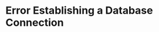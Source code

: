 <body style="height: 100%;
      height: 100vh;
      width: 100%;
      width: 100vw;">
<h1>Error Establishing a Database Connection</h1>
</body>
</html>